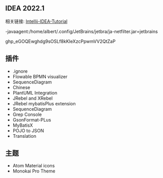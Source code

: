 ## IDEA 2022.1

相关链接:
[Intellij-IDEA-Tutorial](https://cdk8s.gitbook.io/github/)

-javaagent:/home/albert/.config/JetBrains/jetbra/ja-netfilter.jar=jetbrains

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

## 插件

- .ignore
- Flowable BPMN visualizer
- SequenceDiagram
- Chinese
- PlantUML Integration
- JRebel and XRebel
- JRebel mybatisPlus extension
- SequenceDiagram
- Grep Console
- GsonFormat-PLus
- MyBatisX
- POJO to JSON
- Translation

## 主题

- Atom Material icons
- Monokai Pro Theme
